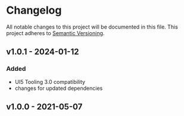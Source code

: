 # Changelog
All notable changes to this project will be documented in this file.
This project adheres to [Semantic Versioning](http://semver.org/spec/v2.0.0.html).

<a name="v1.0.1"></a>
## v1.0.1 - 2024-01-12

### Added

- UI5 Tooling 3.0 compatibility
- changes for updated dependencies

<a name="v1.0.0"></a>
## v1.0.0 - 2021-05-07
